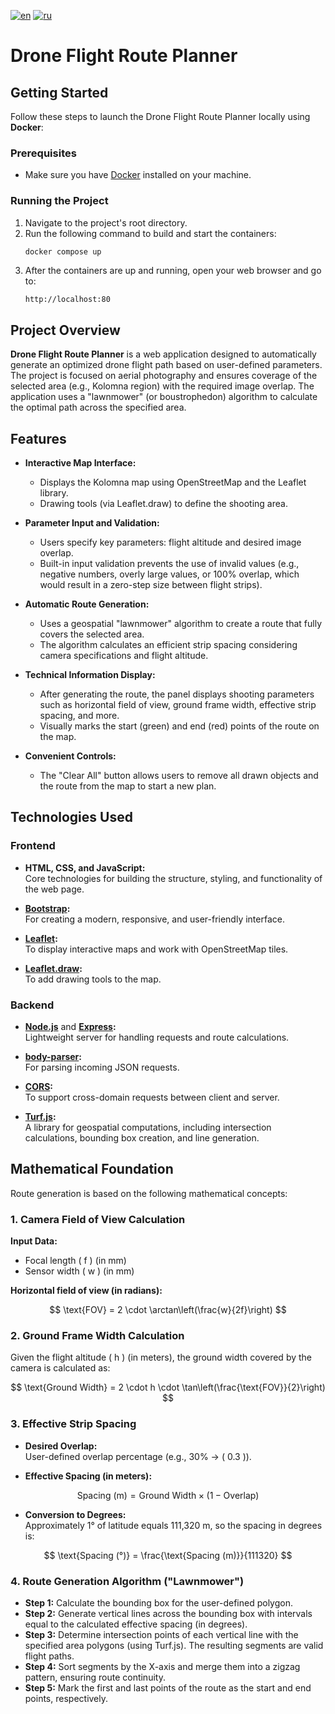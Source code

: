 [![en](https://img.shields.io/badge/lang-en-blue.svg)](https://github.com/Zylex-Dev/drone-route-building/blob/main/README.md)
[![ru](https://img.shields.io/badge/lang-ru-red.svg)](https://github.com/Zylex-Dev/drone-route-building/blob/main/README.ru.md)

# Drone Flight Route Planner

## Getting Started

Follow these steps to launch the Drone Flight Route Planner locally using **Docker**:

### Prerequisites
- Make sure you have [Docker](https://www.docker.com/) installed on your machine.

### Running the Project
1. Navigate to the project's root directory.
2. Run the following command to build and start the containers:
    ```bash 
    docker compose up
    ```
3. After the containers are up and running, open your web browser and go to:
    ```
    http://localhost:80
    ```

## Project Overview

**Drone Flight Route Planner** is a web application designed to automatically generate an optimized drone flight path based on user-defined parameters. The project is focused on aerial photography and ensures coverage of the selected area (e.g., Kolomna region) with the required image overlap. The application uses a "lawnmower" (or boustrophedon) algorithm to calculate the optimal path across the specified area.


## Features

- **Interactive Map Interface:**  
  - Displays the Kolomna map using OpenStreetMap and the Leaflet library.  
  - Drawing tools (via Leaflet.draw) to define the shooting area.  

- **Parameter Input and Validation:**  
  - Users specify key parameters: flight altitude and desired image overlap.  
  - Built-in input validation prevents the use of invalid values (e.g., negative numbers, overly large values, or 100% overlap, which would result in a zero-step size between flight strips).  

- **Automatic Route Generation:**  
  - Uses a geospatial "lawnmower" algorithm to create a route that fully covers the selected area.  
  - The algorithm calculates an efficient strip spacing considering camera specifications and flight altitude.  

- **Technical Information Display:**  
  - After generating the route, the panel displays shooting parameters such as horizontal field of view, ground frame width, effective strip spacing, and more.  
  - Visually marks the start (green) and end (red) points of the route on the map.  

- **Convenient Controls:**  
  - The "Clear All" button allows users to remove all drawn objects and the route from the map to start a new plan.  

## Technologies Used

### Frontend

- **HTML, CSS, and JavaScript:**  
  Core technologies for building the structure, styling, and functionality of the web page.  

- **[Bootstrap](https://getbootstrap.com/):**  
  For creating a modern, responsive, and user-friendly interface.  

- **[Leaflet](https://leafletjs.com/):**  
  To display interactive maps and work with OpenStreetMap tiles.  

- **[Leaflet.draw](https://leaflet.github.io/Leaflet.draw/):**  
  To add drawing tools to the map.  

### Backend

- **[Node.js](https://nodejs.org/)** and **[Express](https://expressjs.com/):**  
  Lightweight server for handling requests and route calculations.  

- **[body-parser](https://www.npmjs.com/package/body-parser):**  
  For parsing incoming JSON requests.  

- **[CORS](https://www.npmjs.com/package/cors):**  
  To support cross-domain requests between client and server.  

- **[Turf.js](https://turfjs.org/):**  
  A library for geospatial computations, including intersection calculations, bounding box creation, and line generation.  

## Mathematical Foundation

Route generation is based on the following mathematical concepts:

### 1. Camera Field of View Calculation

**Input Data:**
- Focal length \( f \) (in mm)  
- Sensor width \( w \) (in mm)  

**Horizontal field of view (in radians):**

$$
\text{FOV} = 2 \cdot \arctan\left(\frac{w}{2f}\right)
$$

### 2. Ground Frame Width Calculation

Given the flight altitude \( h \) (in meters), the ground width covered by the camera is calculated as:

$$
\text{Ground Width} = 2 \cdot h \cdot \tan\left(\frac{\text{FOV}}{2}\right)
$$

### 3. Effective Strip Spacing

- **Desired Overlap:**  
  User-defined overlap percentage (e.g., 30% → \( 0.3 \)).  

- **Effective Spacing (in meters):**

$$
\text{Spacing (m)} = \text{Ground Width} \times (1 - \text{Overlap})
$$

- **Conversion to Degrees:**  
  Approximately 1° of latitude equals 111,320 m, so the spacing in degrees is:

$$
\text{Spacing (°)} = \frac{\text{Spacing (m)}}{111320}
$$

### 4. Route Generation Algorithm ("Lawnmower")

- **Step 1:** Calculate the bounding box for the user-defined polygon.  
- **Step 2:** Generate vertical lines across the bounding box with intervals equal to the calculated effective spacing (in degrees).  
- **Step 3:** Determine intersection points of each vertical line with the specified area polygons (using Turf.js). The resulting segments are valid flight paths.  
- **Step 4:** Sort segments by the X-axis and merge them into a zigzag pattern, ensuring route continuity.  
- **Step 5:** Mark the first and last points of the route as the start and end points, respectively.  